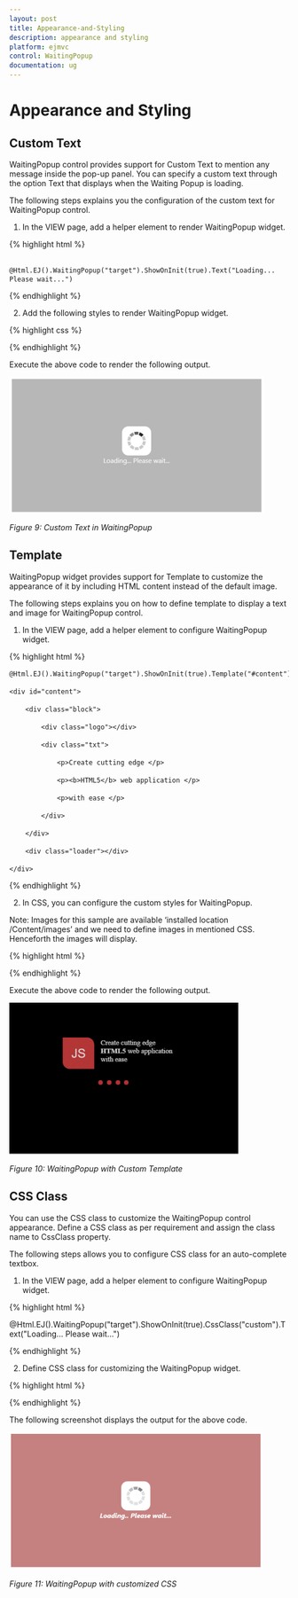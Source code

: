 ```yaml
---
layout: post
title: Appearance-and-Styling
description: appearance and styling 
platform: ejmvc
control: WaitingPopup
documentation: ug
---
```


# Appearance and Styling 

## Custom Text

WaitingPopup control provides support for Custom Text to mention any message inside the pop-up panel.  You can specify a custom text through the option Text that displays when the Waiting Popup is loading.

The following steps explains you the configuration of the custom text for WaitingPopup control.

1. In the VIEW page, add a helper element to render WaitingPopup widget.





{% highlight html %}



<div id="target">

        @Html.EJ().WaitingPopup("target").ShowOnInit(true).Text("Loading... Please wait...")

</div>

{% endhighlight %}



2. Add the following styles to render WaitingPopup widget.

{% highlight css %}



<style type="text/css" class="cssStyles">

    #control {

        height: 320px;

        width: 600px;

    }

</style>

{% endhighlight %}

Execute the above code to render the following output.



![](Appearance-and-Styling_images/Appearance-and-Styling_img1.png)



_Figure 9: Custom Text in WaitingPopup_

## Template

WaitingPopup widget provides support for Template to customize the appearance of it by including HTML content instead of the default image.

The following steps explains you on how to define template to display a text and image for WaitingPopup control.

1. In the VIEW page, add a helper element to configure WaitingPopup widget.


{% highlight html %}

<div id="target">

    @Html.EJ().WaitingPopup("target").ShowOnInit(true).Template("#content")

    <div id="content">

        <div class="block">

            <div class="logo"></div>

            <div class="txt">

                <p>Create cutting edge </p>

                <p><b>HTML5</b> web application </p>

                <p>with ease </p>

            </div>

        </div>

        <div class="loader"></div>

    </div>

</div>


{% endhighlight %}


2. In CSS, you can configure the custom styles for WaitingPopup.

Note: Images for this sample are available ‘installed location /Content/images’ and we need to define images in mentioned CSS. Henceforth the images will display.





{% highlight html %}

<style type="text/css" class="cssStyles">

    #waitingPopUp {

        height: 320px;

        width: 600px;

        margin: 0 auto;

    }



        .block {

        height: 76px;

    }



    .logo {

        background-image: url("../Image/js_logo.png");

        float: left;

        height: 100%;

        width: 77px;

        margin-right: 15px;

    }



    .txt {

        float: left;

        font-size: 17px;

        height: 100%;

        text-align: left;

    }



    .txt p {

        margin: 0;

    }



    .loader {

        background: url("../Image/load dark.gif") no-repeat scroll -5px 18px transparent;

        height: 40px;

        width: 100%;

    }



    #content {

        cursor: default;

        height: 112px;

        width: 275px;

    }

</style>

{% endhighlight %}

Execute the above code to render the following output.


![C:/Users/Gopal Lakshmanan/Desktop/w5.PNG](Appearance-and-Styling_images/Appearance-and-Styling_img3.png)



_Figure 10: WaitingPopup with Custom Template_

## CSS Class

You can use the CSS class to customize the WaitingPopup control appearance. Define a CSS class as per requirement and assign the class name to CssClass property.

The following steps allows you to configure CSS class for an auto-complete textbox.

1. In the VIEW page, add a helper element to configure WaitingPopup widget.







{% highlight html %}



<div id="target">

 @Html.EJ().WaitingPopup("target").ShowOnInit(true).CssClass("custom").Text("Loading... Please wait...")</div>

{% endhighlight %}

2. Define CSS class for customizing the WaitingPopup widget.



{% highlight html %}

<style type="text/css" class="cssStyles">

    /*Customize the panel property*/

    #waitingPopUp {

        height: 320px;

        width: 600px;

        margin: 0 auto;

    }

    /* Customize the WaitingPopup */

    .customStyle{

        background-color:darkred;

        font-style:italic;

        font-weight:bolder;

        opacity:0.5;

    }

</style>

{% endhighlight %}

The following screenshot displays the output for the above code.

![](Appearance-and-Styling_images/Appearance-and-Styling_img4.png)



_Figure 11: WaitingPopup with customized CSS_






